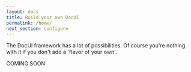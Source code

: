 ```yaml
---
layout: docs
title: Build your own DocUI
permalink: /home/
next_section: configure
---
```


The DocUI framework has a lot of possibilities. Of course you're nothing with it if you don't add a 'flavor of your own'.

COMING SOON
